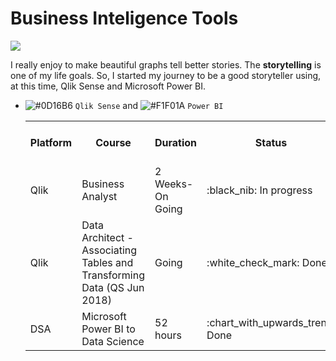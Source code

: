 # Business Inteligence Tools


![](https://i.imgur.com/UIjTk70.png)

I really enjoy to make beautiful graphs tell better stories. The <b>storytelling</b> is one of my life goals. So, I started my journey to be a good storyteller using, at this time, Qlik Sense and Microsoft Power BI.

- ![#0D16B6](https://placehold.it/15/2cc96b/000000?text=+) `Qlik Sense` and ![#F1F01A](https://placehold.it/15/F1F01A/000000?text=+) `Power BI`


   <table>
    <tr>
      <th>Platform</th>
      <th>Course</th>
      <th>Duration</th>
      <th>Status</th>
      <th>Materials & Certificate</th>
    </tr>
  
    <tr>
      <td>Qlik</td>
      <td>Business Analyst</td>
      <td>2 Weeks-On Going</td>
      <td>:black_nib: In progress</td>
    </tr>
    
    <tr>
      <td>Qlik</td>
      <td>Data Architect - Associating Tables and Transforming Data (QS Jun 2018)</td>
      <td>Going</td>
      <td>:white_check_mark: Done</td>
      <td> <a href="https://github.com/mrncstt/Business_Inteligence_Tools/tree/master/Courses/Associating_Tables_and_Transforming_Data_(QSJun2018)">Material</a> </td>
   
    </tr>
       <tr>
      <td>DSA</td>
      <td>Microsoft Power BI to Data Science</td>
      <td>52 hours</td>
      <td>:chart_with_upwards_trend: Done</td>
    </tr>
   </table>
   

